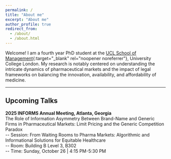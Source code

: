 ```yaml
---
permalink: /
title: "About me"
excerpt: "About me"
author_profile: true
redirect_from: 
  - /about/
  - /about.html
---
```


Welcome! I am a fourth year PhD student at the [UCL School of Management](https://www.mgmt.ucl.ac.uk){:target="_blank" rel="noopener noreferrer"}, University College London. My research is notably centered on understanding the intricate dynamics of pharmaceutical markets and the impact of legal frameworks on balancing the innovation, availability, and affordability of medicine.

***
## Upcoming Talks
<!--## Talks -->
<b>2025 INFORMS Annual Meeting, Atlanta, Georgia</b> \
The Role of Information Asymmetry Between Brand-Name and Generic Firms in Pharmaceutical Markets: Limit Pricing and the Generic Competition Paradox \
-- Session: From Waiting Rooms to Pharma Markets: Algorithmic and Informational Solutions for Equitable Healthcare \
-- Room: Building B Level 3, B302 \
-- Time: Sunday, October 26 | 4:15 PM-5:30 PM 




